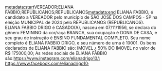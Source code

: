 <metadata:start>VEREADOR;ELIANA FABBIO;REPUBLICANOS;REPUBLICANOS<metadata:end>
ELIANA FABBIO, é candidato a VEREADOR pelo município de SÃO JOSÉ DOS CAMPOS - SP na eleição MUNICIPAL de 2024 pelo REPUBLICANOS (REPUBLICANOS). ELIANA FABBIO DRIGO é CASADO(A), nasceu em 07/11/1956, se declara do gênero FEMININO da cor/raça BRANCA, sua ocupação é DONA DE CASA, e seu grau de instrução é ENSINO FUNDAMENTAL COMPLETO. Seu nome completo é ELIANA FABBIO DRIGO, e seu número de urna é 10001.
Os bens declarados de ELIANA FABBIO são: IMOVEL ¿ 50% DO IMOVEL no valor de R$ 175000,00; 
As redes sociais de ELIANA FABBIO são:https://www.instagram.com/elianadrigo10/; https://www.facebook.com/elianadrigo10;